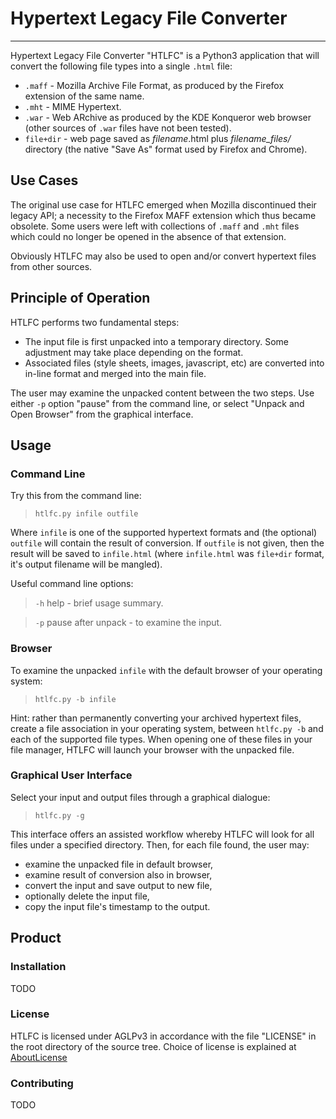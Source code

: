 # Hypertext Legacy File Converter
---
Hypertext Legacy File Converter "HTLFC" is a Python3 application that will convert the following file types into a single `.html` file:

* `.maff` - Mozilla Archive File Format, as produced by the Firefox extension of the same name.
* `.mht` - MIME Hypertext.
* `.war` - Web ARchive as produced by the KDE Konqueror web browser (other sources of `.war` files have not been tested).
* `file+dir` - web page saved as *filename*.html plus *filename_files/* directory (the native "Save As" format used by Firefox and Chrome).

## Use Cases

The original use case for HTLFC emerged when Mozilla discontinued their legacy API; a necessity to the Firefox MAFF extension which thus became obsolete. Some users were left with collections of `.maff` and `.mht` files which could no longer be opened in the absence of that extension.

Obviously HTLFC may also be used to open and/or convert hypertext files from other sources.

## Principle of Operation
HTLFC performs two fundamental steps:

* The input file is first unpacked into a temporary directory.  Some adjustment may take place depending on the format.
* Associated files (style sheets, images, javascript, etc) are converted into in-line format and merged into the main file.

The user may examine the unpacked content between the two steps.  Use either `-p` option "pause" from the command line, or select "Unpack and  Open Browser" from the graphical interface.

## Usage

### Command Line
Try this from the command line:

>`htlfc.py infile outfile`

Where `infile` is one of the supported hypertext formats and (the optional) `outfile` will contain the result of conversion.  If `outfile` is not given, then the result will be saved to `infile.html` (where `infile.html` was `file+dir` format, it's output filename will be mangled).

Useful command line options:
>`-h` help - brief usage summary.

>`-p` pause after unpack - to examine the input.

### Browser
To examine the unpacked `infile` with the default browser of your operating system:

>`htlfc.py -b infile`

Hint: rather than permanently converting your archived hypertext files, create a file association in your operating system, between `htlfc.py -b` and each of the supported file types. When opening one of these files in your file manager, HTLFC will launch your browser with the unpacked file.

### Graphical User Interface
Select your input and output files through a graphical dialogue:

>`htlfc.py -g`

This interface offers an assisted workflow whereby HTLFC will look for all files under a specified directory.  Then, for each file found, the user may:

  * examine the unpacked file in default browser,
  * examine result of conversion also in browser,
  * convert the input and save output to new file,
  * optionally delete the input file,
  * copy the input file's timestamp to the output.

## Product
### Installation
TODO

### License
HTLFC is licensed under AGLPv3 in accordance with the file "LICENSE" in the root directory of the source tree.  Choice of license is explained at [AboutLicense](AboutLicense.md)

### Contributing
TODO


